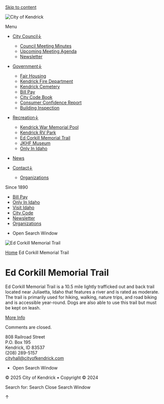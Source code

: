 [Skip to content](https://www.cityofkendrick.com/ed-corkill-memorial-trail/)

![City of Kendrick](https://www.cityofkendrick.com/wp-content/uploads/2022/03/cityofkendrick_centennial_logo1a.png)

Menu

- [City Council↓](https://www.cityofkendrick.com/city_council)
  
  - [Council Meeting Minutes](https://www.cityofkendrick.com/council-meeting-minutes)
  - [Upcoming Meeting Agenda](https://www.cityofkendrick.com/upcoming-meeting-agenda)
  - [Newsletter](https://www.cityofkendrick.com/newsletter)
- [Government↓](https://www.cityofkendrick.com/government)
  
  - [Fair Housing](https://www.cityofkendrick.com/fair-housing)
  - [Kendrick Fire Department](https://www.cityofkendrick.com/kendrick-fire-department)
  - [Kendrick Cemetery](https://www.cityofkendrick.com/kendrick-cemetery)
  - [Bill Pay](https://kendrick.billingdoc.net/login)
  - [City Code Book](https://codelibrary.amlegal.com/codes/kendrickid/latest/overview)
  - [Consumer Confidence Report](https://www.cityofkendrick.com/wp-content/uploads/2022/01/City-of-Kendrick-Consumer-Confidence-Report-for-2018-1.pdf)
  - [Building Inspection](https://www.cityofkendrick.com/building-inspection)
- [Recreation↓](https://www.cityofkendrick.com/recreation)
  
  - [Kendrick War Memorial Pool](https://www.cityofkendrick.com/kendrick-pool)
  - [Kendrick RV Park](https://www.cityofkendrick.com/kendrick-rv-park)
  - [Ed Corkill Memorial Trail](https://www.cityofkendrick.com/ed-corkill-memorial-trail)
  - [JKHF Museum](https://www.cityofkendrick.com/kendrick-museum)
  - [Only In Idaho](https://www.onlyinyourstate.com/states/idaho)
- [News](https://www.cityofkendrick.com/news)
- [Contact↓](https://www.cityofkendrick.com/contact)
  
  - [Organizations](https://www.cityofkendrick.com/organizations)

Since 1890

- [Bill Pay](https://kendrick.billingdoc.net/login)
- [Only In Idaho](https://www.onlyinyourstate.com/states/idaho)
- [Visit Idaho](https://visitidaho.org)
- [City Code](https://codelibrary.amlegal.com/codes/kendrickid/latest/overview)
- [Newsletter](https://www.cityofkendrick.com/newsletter)
- [Organizations](https://www.cityofkendrick.com/wp-content/uploads/2025/01/KJ7CommunityOrganizationContactGuide2025.pdf)

<!--THE END-->

- Open Search Window

![Ed Corkill Memorial Trail](https://www.cityofkendrick.com/wp-content/uploads/2022/01/Kendrick-homebackground2.jpg)

[Home](https://www.cityofkendrick.com) Ed Corkill Memorial Trail

# Ed Corkill Memorial Trail

Ed Corkill Memorial Trail is a 10.5 mile lightly trafficked out and back trail located near Juliaetta, Idaho that features a river and is rated as moderate. The trail is primarily used for hiking, walking, nature trips, and road biking and is accessible year-round. Dogs are also able to use this trail but must be kept on leash.

[More Info](https://www.alltrails.com/trail/us/idaho/ed-corkill-memorial-trail)

Comments are closed.

808 Railroad Street  
P.O. Box 195  
Kendrick, ID 83537  
(208) 289-5157  
[cityhall@cityofkendrick.com](mailto:cityhall@cityofkendrick.com)

- Open Search Window

© 2025 City of Kendrick • Copyright © 2024

Search for: Search Close Search Window

↑